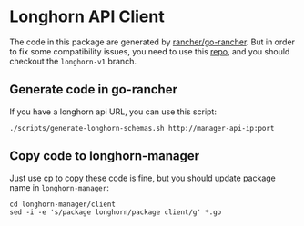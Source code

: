 # Longhorn API Client

The code in this package are generated by [rancher/go-rancher](https://github.com/rancher/go-rancher).
But in order to fix some compatibility issues, you need to use this [repo](https://github.com/niusmallnan/go-rancher), and you should checkout the `longhorn-v1` branch.

## Generate code in go-rancher

If you have a longhorn api URL, you can use this script:

```
./scripts/generate-longhorn-schemas.sh http://manager-api-ip:port
```

## Copy code to longhorn-manager

Just use cp to copy these code is fine, but you should update package name in `longhorn-manager`:

```
cd longhorn-manager/client
sed -i -e 's/package longhorn/package client/g' *.go
```
